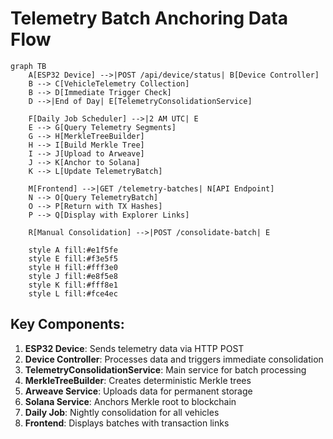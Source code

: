 # Telemetry Batch Anchoring Data Flow

```mermaid
graph TB
    A[ESP32 Device] -->|POST /api/device/status| B[Device Controller]
    B --> C[VehicleTelemetry Collection]
    B --> D[Immediate Trigger Check]
    D -->|End of Day| E[TelemetryConsolidationService]
    
    F[Daily Job Scheduler] -->|2 AM UTC| E
    E --> G[Query Telemetry Segments]
    G --> H[MerkleTreeBuilder]
    H --> I[Build Merkle Tree]
    I --> J[Upload to Arweave]
    J --> K[Anchor to Solana]
    K --> L[Update TelemetryBatch]
    
    M[Frontend] -->|GET /telemetry-batches| N[API Endpoint]
    N --> O[Query TelemetryBatch]
    O --> P[Return with TX Hashes]
    P --> Q[Display with Explorer Links]
    
    R[Manual Consolidation] -->|POST /consolidate-batch| E
    
    style A fill:#e1f5fe
    style E fill:#f3e5f5
    style H fill:#fff3e0
    style J fill:#e8f5e8
    style K fill:#fff8e1
    style L fill:#fce4ec
```

## Key Components:

1. **ESP32 Device**: Sends telemetry data via HTTP POST
2. **Device Controller**: Processes data and triggers immediate consolidation
3. **TelemetryConsolidationService**: Main service for batch processing
4. **MerkleTreeBuilder**: Creates deterministic Merkle trees
5. **Arweave Service**: Uploads data for permanent storage
6. **Solana Service**: Anchors Merkle root to blockchain
7. **Daily Job**: Nightly consolidation for all vehicles
8. **Frontend**: Displays batches with transaction links
